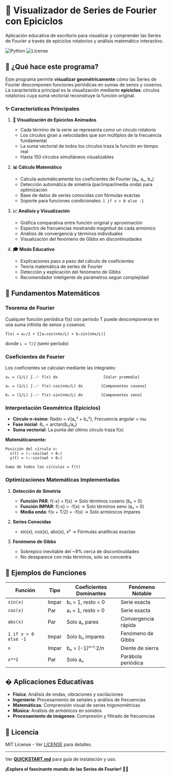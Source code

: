 # 📐 Visualizador de Series de Fourier con Epiciclos

Aplicación educativa de escritorio para visualizar y comprender las Series de Fourier a través de epiciclos rotatorios y análisis matemático interactivo.

![Python](https://img.shields.io/badge/Python-3.8+-blue.svg)
![License](https://img.shields.io/badge/License-MIT-green.svg)

## 🎯 ¿Qué hace este programa?

Este programa permite **visualizar geométricamente** cómo las Series de Fourier descomponen funciones periódicas en sumas de senos y cosenos. La característica principal es la visualización mediante **epiciclos**: círculos rotatorios cuya suma vectorial reconstruye la función original.

### ✨ Características Principales

1. **🎡 Visualización de Epiciclos Animados**
   - Cada término de la serie se representa como un círculo rotatorio
   - Los círculos giran a velocidades que son múltiplos de la frecuencia fundamental
   - La suma vectorial de todos los círculos traza la función en tiempo real
   - Hasta 150 círculos simultáneos visualizables

2. **📊 Cálculo Matemático**
   - Calcula automáticamente los coeficientes de Fourier (a₀, aₙ, bₙ)
   - Detección automática de simetría (par/impar/media onda) para optimización
   - Base de datos de series conocidas con fórmulas exactas
   - Soporte para funciones condicionales: `1 if x > 0 else -1`

3. **📈 Análisis y Visualización**
   - Gráfica comparativa entre función original y aproximación
   - Espectro de frecuencias mostrando magnitud de cada armónico
   - Análisis de convergencia y términos individuales
   - Visualización del fenómeno de Gibbs en discontinuidades

4. **🎓 Modo Educativo**
   - Explicaciones paso a paso del cálculo de coeficientes
   - Teoría matemática de series de Fourier
   - Detección y explicación del fenómeno de Gibbs
   - Recomendador inteligente de parámetros según complejidad

## 🔬 Fundamentos Matemáticos

### Teorema de Fourier

Cualquier función periódica f(x) con período T puede descomponerse en una suma infinita de senos y cosenos:

```
f(x) = a₀/2 + Σ[aₙcos(nπx/L) + bₙsin(nπx/L)]
```

donde `L = T/2` (semi-período)

### Coeficientes de Fourier

Los coeficientes se calculan mediante las integrales:

```
a₀ = (1/L) ∫₋ₗᴸ f(x) dx                    [Valor promedio]

aₙ = (1/L) ∫₋ₗᴸ f(x)·cos(nπx/L) dx        [Componentes coseno]

bₙ = (1/L) ∫₋ₗᴸ f(x)·sin(nπx/L) dx        [Componentes seno]
```

### Interpretación Geométrica (Epiciclos)

- **Círculo n-ésimo**: Radio = √(aₙ² + bₙ²), Frecuencia angular = nω
- **Fase inicial**: θₙ = arctan(bₙ/aₙ)
- **Suma vectorial**: La punta del último círculo traza f(x)

**Matemáticamente:**
```
Posición del círculo n:
  x(t) = rₙ·cos(nωt + θₙ)
  y(t) = rₙ·sin(nωt + θₙ)

Suma de todos los círculos = f(t)
```

### Optimizaciones Matemáticas Implementadas

1. **Detección de Simetría**
   - **Función PAR**: f(-x) = f(x) → Solo términos coseno (bₙ = 0)
   - **Función IMPAR**: f(-x) = -f(x) → Solo términos seno (aₙ = 0)
   - **Media onda**: f(x + T/2) = -f(x) → Solo armónicos impares

2. **Series Conocidas**
   - sin(x), cos(x), abs(x), x² → Fórmulas analíticas exactas

3. **Fenómeno de Gibbs**
   - Sobrepico inevitable del ~9% cerca de discontinuidades
   - No desaparece con más términos, solo se concentra

## 📝 Ejemplos de Funciones

| Función | Tipo | Coeficientes Dominantes | Fenómeno Notable |
|---------|------|------------------------|------------------|
| `sin(x)` | Impar | b₁ = 1, resto = 0 | Serie exacta |
| `cos(x)` | Par | a₁ = 1, resto = 0 | Serie exacta |
| `abs(x)` | Par | Solo aₙ pares | Convergencia rápida |
| `1 if x > 0 else -1` | Impar | Solo bₙ impares | Fenómeno de Gibbs |
| `x` | Impar | bₙ = (-1)ⁿ⁺¹·2/n | Diente de sierra |
| `x**2` | Par | Solo aₙ | Parábola periódica |

## � Aplicaciones Educativas

- **Física**: Análisis de ondas, vibraciones y oscilaciones
- **Ingeniería**: Procesamiento de señales y análisis de frecuencias
- **Matemáticas**: Comprensión visual de series trigonométricas
- **Música**: Análisis de armónicos en sonidos
- **Procesamiento de imágenes**: Compresión y filtrado de frecuencias

## 📄 Licencia

MIT License - Ver [LICENSE](LICENSE) para detalles.

---

Ver **[QUICKSTART.md](QUICKSTART.md)** para guía de instalación y uso.

**¡Explora el fascinante mundo de las Series de Fourier! 📐✨**
